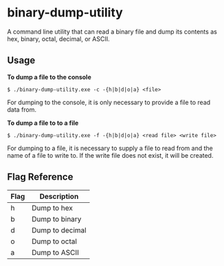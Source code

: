 # binary-dump-utility
A command line utility that can read a binary file and dump its contents as hex, binary, octal, decimal, or ASCII.

## Usage
**To dump a file to the console**
```
$ ./binary-dump-utility.exe -c -{h|b|d|o|a} <file>
```
For dumping to the console, it is only necessary to provide a file to read data from.

**To dump a file to to a file**
```
$ ./binary-dump-utility.exe -f -{h|b|d|o|a} <read file> <write file>
```
For dumping to a file, it is necessary to supply a file to read from and the name of a file to write to. If the write file does not exist, it will be created.

## Flag Reference
|Flag       |Description    |
|-----------|---------------|
|h          |Dump to hex    |   
|b          |Dump to binary |
|d          |Dump to decimal|
|o          |Dump to octal  |
|a          |Dump to ASCII  |

